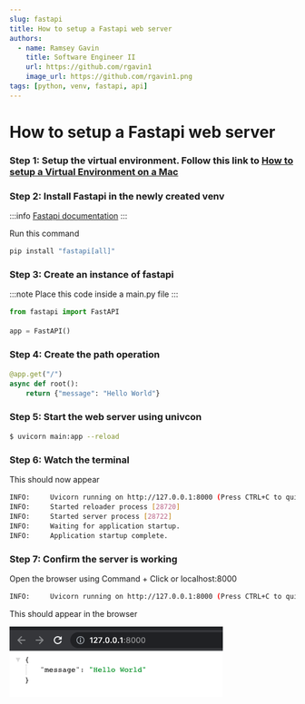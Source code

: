 ```yaml
---
slug: fastapi
title: How to setup a Fastapi web server
authors:
  - name: Ramsey Gavin
    title: Software Engineer II
    url: https://github.com/rgavin1
    image_url: https://github.com/rgavin1.png
tags: [python, venv, fastapi, api]
---
```


# How to setup a Fastapi web server

### Step 1: Setup the virtual environment. Follow this link to [How to setup a Virtual Environment on a Mac](./setup-venv-mac.md)

### Step 2: Install Fastapi in the newly created venv

:::info
[Fastapi documentation](https://fastapi.tiangolo.com/tutorial/)
:::

Run this command
```bash
pip install "fastapi[all]"
```

### Step 3: Create an instance of fastapi

:::note 
Place this code inside a main.py file
:::

```python
from fastapi import FastAPI

app = FastAPI()
```

### Step 4: Create the path operation

```python
@app.get("/")
async def root():
    return {"message": "Hello World"}
```

### Step 5: Start the web server using univcon

```bash
$ uvicorn main:app --reload
```

### Step 6: Watch the terminal
This should now appear
```bash
INFO:     Uvicorn running on http://127.0.0.1:8000 (Press CTRL+C to quit)
INFO:     Started reloader process [28720]
INFO:     Started server process [28722]
INFO:     Waiting for application startup.
INFO:     Application startup complete.
```

### Step 7: Confirm the server is working

Open the browser using Command + Click or localhost:8000

```bash
INFO:     Uvicorn running on http://127.0.0.1:8000 (Press CTRL+C to quit)
```

This should appear in the browser

![](./assets/images/verify-server-is-working.png)